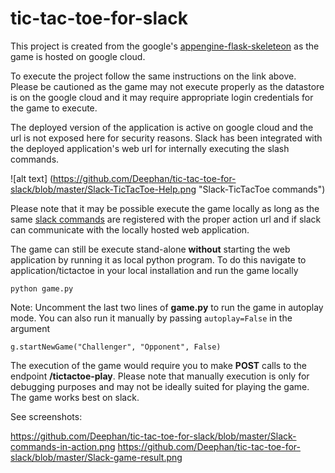 # tic-tac-toe-for-slack

This project is created from the google's  [appengine-flask-skeleteon](https://github.com/GoogleCloudPlatform/appengine-flask-skeleton#python-flask-skeleton-for-google-app-engine) as the game is hosted on google cloud.

To execute the project follow the same instructions on the link above. Please be cautioned as the game may not execute properly as the datastore is on the google cloud and it may require appropriate login credentials for the game to execute.

The deployed version of the application is active on google cloud and the url is not exposed here for security reasons. Slack has been integrated with the deployed application's web url for internally executing the slash commands.

![alt text] (https://github.com/Deephan/tic-tac-toe-for-slack/blob/master/Slack-TicTacToe-Help.png "Slack-TicTacToe commands")

Please note that it may be possible execute the game locally as long as the same [slack commands](https://api.slack.com/slash-commands) are registered with the proper action url and if slack can communicate with the locally hosted web application. 

The game can still be execute stand-alone **without** starting the web application by running it as local python program.
To do this navigate to application/tictactoe in your local installation and run the game locally



`python game.py`

Note: Uncomment the last two lines of **game.py** to run the game in autoplay mode. You can also run it manually by passing `autoplay=False` in the argument


`g.startNewGame("Challenger", "Opponent", False)`

The execution of the game would require you to make **POST** calls to the endpoint **/tictactoe-play**. Please note that manually execution is only for debugging purposes and may not be ideally suited for playing the game. The game works best on slack. 

See screenshots: 

https://github.com/Deephan/tic-tac-toe-for-slack/blob/master/Slack-commands-in-action.png
https://github.com/Deephan/tic-tac-toe-for-slack/blob/master/Slack-game-result.png


